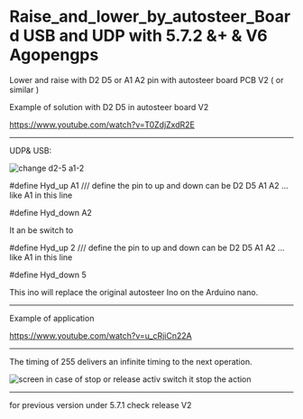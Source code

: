 # Raise_and_lower_by_autosteer_Board  USB and UDP    with 5.7.2 &+   & V6 Agopengps   


Lower and raise  with D2 D5 or  A1 A2 pin  with autosteer board  PCB V2 (  or similar )

 Example of solution  with D2 D5 in autosteer board  V2
 
 https://www.youtube.com/watch?v=T0ZdjZxdR2E


------------------------------------
UDP& USB: 

![change d2-5 a1-2](https://user-images.githubusercontent.com/88970536/226169202-a821cdea-a2df-4894-84c9-47cbe16aa7c6.png)

#define  Hyd_up A1  ///   define   the  pin  to up and down       can be   D2 D5 A1 A2 ...  like A1 in this line

#define  Hyd_down A2


  It an be switch    to 
  

#define  Hyd_up 2  ///   define   the  pin  to up and down       can be   D2 D5 A1 A2 ...  like A1 in this line

#define  Hyd_down 5

   This ino will replace the original autosteer Ino  on the Arduino nano.

----------------------------
 
Example of application 
 
 https://www.youtube.com/watch?v=u_cRjiCn22A
 
 
 
 --------------------------------------------------------
  The timing  of 255  delivers an infinite timing  to the next operation.
 
![screen](https://user-images.githubusercontent.com/88970536/226169083-d34481fc-06cf-4a41-8f5c-9b3e73b813ab.png)
in case of stop or release activ switch   it stop the action



---------------------

 for previous version under 5.7.1 check release V2
